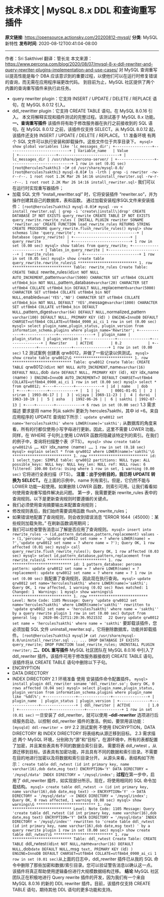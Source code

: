 # 技术译文 | MySQL 8.x DDL 和查询重写插件

**原文链接**: https://opensource.actionsky.com/20200812-mysql/
**分类**: MySQL 新特性
**发布时间**: 2020-08-12T00:41:04-08:00

---

作者：Sri Sakthivel
翻译：管长龙
本文来源：https://www.percona.com/blog/2020/08/07/mysql-8-x-ddl-rewriter-and-query-rewriter-plugins-implementation-and-use-cases/
对 MySQL 查询重写以提高性能是每个 DBA 应该意识到的重要过程，以便他们可以在运行时修复错误的查询，而无需在应用程序端更改代码。
到目前为止，MySQL 社区提供了两个内置的查询重写插件来执行此任务。
- query rewriter plugin：它支持 INSERT / UPDATE / DELETE / REPLACE 语句，在  MySQL 8.0.12 引入。 
- ddl_rewritter plugin：它支持 CREATE TABLE 语句。在 MySQL 8.0.16 引入。
本文将解释实现和插件测试的完整过程。该测试基于 MySQL 8.x 功能。
**一、查询重写插件**
该插件将有助于修改服务器在执行之前接收到的 SQL 语句。在 MySQL 8.0.12 之前，该插件仅支持 SELECT。从 MySQL 8.0.12 起，该插件还支持 INSERT / UPDATE / DELETE / REPLACE。
1.1 准备环境
有两个 SQL 文件可以执行安装和卸载操作。这些文件位于共享目录下。
`mysql> show global variables like 'lc_messages_dir';
+-----------------+----------------------------+
| Variable_name   | Value                      |
+-----------------+----------------------------+
| lc_messages_dir | /usr/share/percona-server/ |
+-----------------+----------------------------+
1 row in set (0.01 sec)
[root@hercules7sakthi3 ~]# cd /usr/share/mysql-8.0/
[root@hercules7sakthi3 mysql-8.0]# ls -lrth | grep -i rewriter
-rw-r--r--. 1 root root 1.3K Mar 26 14:16 uninstall_rewriter.sql
-rw-r--r--. 1 root root 2.2K Mar 26 14:16 install_rewriter.sql`- 我们可以在运行时实现重写器插件；
- 加载 SQL 文件 &#8220;install_rewritter.sql&#8221; 时，它将安装插件 &#8220;rewriter.so&#8221;，并为操作创建其自己的数据库，表和函数。
通过加载安装程序SQL文件来安装插件：
`[root@hercules7sakthi3 mysql-8.0]# mysql -vv < install_rewriter.sql | grep -i 'create\|install\|drop'
CREATE DATABASE IF NOT EXISTS query_rewrite
CREATE TABLE IF NOT EXISTS query_rewrite.rewrite_rules (
INSTALL PLUGIN rewriter SONAME 'rewriter.so'
CREATE FUNCTION load_rewrite_rules RETURNS STRING
CREATE PROCEDURE query_rewrite.flush_rewrite_rules()
mysql> show schemas like 'query_rewrite';
+--------------------------+
| Database (query_rewrite) |
+--------------------------+
| query_rewrite            |
+--------------------------+
1 row in set (0.00 sec)
mysql> show tables from query_rewrite;
+-------------------------+
| Tables_in_query_rewrite |
+-------------------------+
| rewrite_rules           |
+-------------------------+
1 row in set (0.05 sec)
mysql> show create table query_rewrite.rewrite_rules\G
*************************** 1. row ***************************
Table: rewrite_rules
Create Table: CREATE TABLE `rewrite_rules` (
`id` int NOT NULL AUTO_INCREMENT,
`pattern` varchar(5000) CHARACTER SET utf8mb4 COLLATE utf8mb4_bin NOT NULL,
`pattern_database` varchar(20) CHARACTER SET utf8mb4 COLLATE utf8mb4_bin DEFAULT NULL,
`replacement` varchar(5000) CHARACTER SET utf8mb4 COLLATE utf8mb4_bin NOT NULL,
`enabled` enum('YES','NO') CHARACTER SET utf8mb4 COLLATE utf8mb4_bin NOT NULL DEFAULT 'YES',
`message` varchar(1000) CHARACTER SET utf8mb4 COLLATE utf8mb4_bin DEFAULT NULL,
`pattern_digest` varchar(64) DEFAULT NULL,
`normalized_pattern` varchar(100) DEFAULT NULL,
PRIMARY KEY (`id`)
) ENGINE=InnoDB DEFAULT CHARSET=utf8mb4 COLLATE=utf8mb4_0900_ai_ci
1 row in set (0.00 sec)
mysql> select plugin_name,plugin_status, plugin_version from information_schema.plugins where plugin_name='Rewriter';
+-------------+---------------+----------------+
| plugin_name | plugin_status | plugin_version |
+-------------+---------------+----------------+
| Rewriter    | ACTIVE        | 0.2            |
+-------------+---------------+----------------+
1 row in set (0.00 sec)`
1.2 测试案例
创建表 qrw8012，并做了一些记录以供测试。
`mysql> show create table qrw8012\G
*************************** 1. row ***************************
Table: qrw8012
Create Table: CREATE TABLE `qrw8012` (
`id` int NOT NULL AUTO_INCREMENT,
`name` varchar(16) DEFAULT NULL,
`dob` date DEFAULT NULL,
PRIMARY KEY (`id`),
KEY `idx_name` (`name`)
) ENGINE=InnoDB AUTO_INCREMENT=7 DEFAULT CHARSET=utf8mb4 COLLATE=utf8mb4_0900_ai_ci
1 row in set (0.00 sec)
mysql> select * from qrw8012;
+----+--------+------------+
| id | name   | dob        |
+----+--------+------------+
|  1 | jc     | 0001-01-01 |
|  2 | sriram | 1993-06-17 |
|  3 | vijaya | 1969-11-23 |
|  4 | durai  | 1963-10-19 |
|  5 | asha   | 1992-06-26 |
|  6 | sakthi | 1992-07-13 |
+----+--------+------------+
6 rows in set (0.00 sec)`
1.3 需求描述
要求是将 name  列从 sakthi 更新为 hercules7sakthi，其中 id =6。来自应用程序的 UPDATE 查询如下所示：
`update qrw8012 set name='hercules7sakthi' where LOWER(name)='sakthi';`
从数据库的角度来看，所有的行都仅使用小写字母进行更新。因此，这里不需要 LOWER 功能。同样，在 WHERE 子句列上使用 LOWER 函数将隐藏该特定列的索引。在我们的例子中，查询将扫描整个表（FTS）。
`mysql> show create table qrw8012\G
……
KEY `idx_name` (`name`)
……
1 row in set (0.18 sec)
mysql> explain select * from qrw8012 where LOWER(name)='sakthi'\G
*************************** 1. row ***************************
id: 1
select_type: SIMPLE
table: qrw8012
partitions: NULL
type: ALL
possible_keys: NULL
key: NULL
key_len: NULL
ref: NULL
rows: 6
filtered: 100.00
Extra: Using where
1 row in set, 1 warning (0.00 sec)`
它将进行全表扫描（FTS）。
**注意：出于分析目的，我已将 UPDATE 转换为 SELECT。**
在上面的示例中，name 列有索引。但是，它仍然不能与 LOWER 功能一起使用。如果删除 LOWER 函数，则索引可用。让我们看看如何使用查询重写插件解决此问题。
第一步，我需要更新 rewrite_rules 表中的查询规则。以下是更新查询规则时要遵循的关键点。
- 我们必须使用查询摘要输出来配置查询规则；
- 修改规则表后，我们始终需要调用函数 flush_rewrite_rules；
- 如果错误地配置了查询规则，则会收到错误消息 &#8220;ERROR 1644（45000）：某些规则加载失败。&#8221; 在刷新函数调用期间；
- 我们可以检查警告消息以了解是否应用了查询规则。
`mysql> insert into rewrite_rules
-> (id,pattern_database,pattern,replacement) values
-> (1,'percona','update qrw8012 set name = ? where LOWER(name) = ?','update qrw8012 set name = ? where name = ?');
Query OK, 1 row affected (0.01 sec)
mysql> call query_rewrite.flush_rewrite_rules();
Query OK, 1 row affected (0.03 sec)
mysql> select id,pattern_database,pattern,replacement from rewrite_rules\G
*************************** 1. row ***************************
id: 1
pattern_database: percona
pattern: update qrw8012 set name = ? where LOWER(name) = ?
replacement: update qrw8012 set name = ? where name = ?
1 row in set (0.00 sec)`
我配置了查询规则，因此现在执行查询。
`mysql> update qrw8012 set name='hercules7sakthi' where LOWER(name)='sakthi';
Query OK, 1 row affected, 1 warning (0.02 sec)
Rows matched: 1  Changed: 1  Warnings: 1
mysql> show warnings\G
*************************** 1. row ***************************
Level: Note
Code: 1105
Message: Query 'update qrw8012 set name='hercules7sakthi' where LOWER(name)='sakthi'' rewritten to 'update qrw8012 set name = 'hercules7sakthi' where name = 'sakthi'' by a query rewrite plugin
1 row in set (0.00 sec)
Output from general log :
2020-06-22T11:20:36.952153Z   22 Query update qrw8012 set name = 'hercules7sakthi' where name = 'sakthi'`
要卸载该插件，您必须加载 SQL 文件 uninstall_rewriter.sql 。它将删除数据库，功能并卸载插件。
`[root@hercules7sakthi3 mysql]# cat /usr/share/mysql-8.0/uninstall_rewriter.sql
...
...
DROP DATABASE IF EXISTS query_rewrite;
DROP FUNCTION load_rewrite_rules;
UNINSTALL PLUGIN rewriter;`
**二、DDL 重写插件**
MySQL 社区团队在 MySQL 8.0.16 中引入了 ddl_rewriter 插件。该插件可用于修改服务器接收的 CREATE TABLE 语句。该插件将从 CREATE TABLE 语句中删除以下子句。
- ENCRYPTION
- DATA DIRECTORY
- INDEX DIRECTORY
2.1 环境准备
使用 安装插件命令配置插件。
`mysql> install plugin ddl_rewriter soname 'ddl_rewriter.so';
Query OK, 0 rows affected (0.04 sec)
mysql> select plugin_name,plugin_status, plugin_version from information_schema.plugins where plugin_name like '%ddl%';
+--------------+---------------+----------------+
| plugin_name  | plugin_status | plugin_version |
+--------------+---------------+----------------+
| ddl_rewriter | ACTIVE        | 1.0            |
+--------------+---------------+----------------+
1 row in set (0.01 sec)`
一旦安装了 ddl_rewriter，就可以使用 **&#8211;ddl-rewriter** 选项进行后续服务启动，以控制 ddl_rewriter 插件的激活。例如，要禁用该功能：
`[mysqld]
ddl-rewriter = OFF`
2.2 测试案例
不使用 ENCRYPTION，DATA DIRECTORY 和 INDEX DIRECTORY 将表结构从源迁移到目标。
2.3 需求描述
两个 MySQL 环境，分别称为“源”和“目标”。在源环境中，所有的表都配置了加密，并且某些表具有不同的数据合索引目录。
需要将表 ddl_rwtest ，从源迁移到目标。该表具有加密功能，并且具有不同的数据和索引目录。不需要在目的地进行加密以及将数据和索引目录分开。
从源头来看，表结构如下所示：
`create table ddl_rwtest
(id int primary key, name varchar(16),dob date,msg text)
ENCRYPTION='Y'
DATA DIRECTORY = '/mysql/data'
INDEX DIRECTORY = '/mysql/index';`
**过程**在第一步中，启用了 ddl_rewriter 插件，如实现部分所示。现在，将使用相同的 SQL 命令加载结构。
`mysql> create table ddl_rwtest
-> (id int primary key, name varchar(16),dob date,msg text)
-> ENCRYPTION='Y'
-> DATA DIRECTORY = '/mysql/data'
-> INDEX DIRECTORY = '/mysql/index';
Query OK, 0 rows affected, 1 warning (0.08 sec)
mysql> show warnings\G
*************************** 1. row ***************************
Level: Note
Code: 1105
Message: Query 'create table ddl_rwtest
(id int primary key, name varchar(16),dob date,msg text)
ENCRYPTION='Y'
DATA DIRECTORY = '/mysql/data'
INDEX DIRECTORY = '/mysql/index'' rewritten to 'create table ddl_rwtest
(id int primary key, name varchar(16),dob date,msg text) ' by a query rewrite plugin
1 row in set (0.00 sec)
mysql> show create table ddl_rwtest\G
*************************** 1. row ***************************
Table: ddl_rwtest
Create Table: CREATE TABLE `ddl_rwtest` (
`id` int NOT NULL,
`name` varchar(16) DEFAULT NULL,
`dob` date DEFAULT NULL,
`msg` text,
PRIMARY KEY (`id`)
) ENGINE=InnoDB DEFAULT CHARSET=utf8mb4 COLLATE=utf8mb4_0900_ai_ci
1 row in set (0.01 sec)`从上面的日志中，ddl_rewriter 插件已从我的 SQL 命令中删除了那些加密和数据/索引目录。您可以验证警告消息以确认这一点。
该插件将真正帮助使用逻辑备份进行大规模数据结构迁移。
**结论**
MySQL 社区团队正在积极地进行 Query rewrite 插件的开发，因为我们有一个来自 MySQL 8.0.16 的新的 DDL rewriter 插件。目前，该插件仅支持 CREATE TABLE 语句，期待其他 DDL 语句的更多功能和支持。